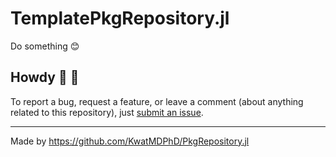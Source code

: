 # TemplatePkgRepository.jl

Do something :blush:

## Howdy :wave: :cowboy_hat_face:

To report a bug, request a feature, or leave a comment (about anything related to this repository), just [submit an issue](https://github.com/GIT_USER_NAME/TemplatePkgRepository.jl/issues/new/choose).

---

Made by https://github.com/KwatMDPhD/PkgRepository.jl
